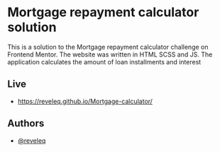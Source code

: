 # Mortgage repayment calculator solution
This is a solution to the Mortgage repayment calculator challenge on Frontend Mentor. The website was written in HTML SCSS and JS. The application calculates the amount of loan installments and interest
## Live

- https://reveleq.github.io/Mortgage-calculator/

## Authors

- [@reveleq](https://github.com/Reveleq)

